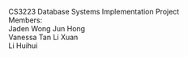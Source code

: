 CS3223 Database Systems Implementation Project\
Members:\
Jaden Wong Jun Hong\
Vanessa Tan Li Xuan\
Li Huihui